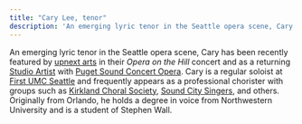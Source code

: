```yaml
---
title: "Cary Lee, tenor"
description: 'An emerging lyric tenor in the Seattle opera scene, Cary has been recently featured by upnext arts in their "Opera on the Hill" concert and as a returning "Studio Artist" with Puget Sound Concert Opera. Cary is a regular soloist at First UMC Seattle and frequently appears as a professional chorister with groups such as Kirkland Choral Society, Sound City Singers, and others. Originally from Orlando, he holds a degree in voice from Northwestern University and is a student of Stephen Wall.'
---
```


An emerging lyric tenor in the Seattle opera scene, Cary has been recently featured by [upnext arts](https://shunpike.org/artist/upnext-arts/) in their *Opera on the Hill* concert and as a returning [Studio Artist](http://www.pugetsoundconcertopera.org/studioartists.html) with [Puget Sound Concert Opera](http://www.pugetsoundconcertopera.org/). Cary is a regular soloist at [First UMC Seattle](https://firstchurchseattle.org/gather/music/) and frequently appears as a professional chorister with groups such as [Kirkland Choral Society](https://www.kirklandchoralsociety.org/), [Sound City Singers](https://soundcitysingers.com/), and others. Originally from Orlando, he holds a degree in voice from Northwestern University and is a student of Stephen Wall.
